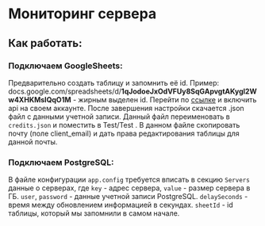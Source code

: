 # Мониторинг сервера
## Как работать:
### Подключаем GoogleSheets:
Предварительно создать таблицу и запомнить её id.
Пример: docs.google.com/spreadsheets/d/__1qJodoeJxOdVFUy8SqGApvgtAKygl2Ww4XHKMslQqO1M__ - жирным выделен id.
Перейти по [ссылке](https://console.developers.google.com/apis/library/sheets.googleapis.com) и включить api на своем аккаунте.
После завершения настройки скачается .json файл с данными учетной записи.
Данный файл переименовать в `credits.json` и поместить в Test/Test .
В данном файле скопировать почту (поле client_email) и дать права редактирования таблицы для данной почты.
### Подключаем PostgreSQL:
В файле конфигурации `app.config` требуется вписать в секцию `Servers` данные о серверах, где `key` - адрес сервера, `value` - размер сервера в ГБ.
`user`, `password` - данные учетной записи PostgreSQL.
`delaySeconds` - время между обновлением информацией в секундах.
`sheetId` - id таблицы, который мы запомнили в самом начале.
